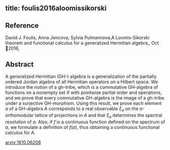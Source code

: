 title: foulis2016aloomissikorski
---


## Reference

David J. Foulis, Anna Jencova, Sylvia Pulmannova,A Loomis-Sikorski theorem and functional calculus for a generalized Hermitian algebra,, Oct 2016,

## Abstract 
  A generalized Hermitian (GH-) algebra is a generalization of the partially
ordered Jordan algebra of all Hermitian operators on a Hilbert space. We
introduce the notion of a gh-tribe, which is a commutative GH-algebra of
functions on a nonempty set $X$ with pointwise partial order and operations,
and we prove that every commutative GH-algebra is the image of a gh-tribe under
a surjective GH-morphism. Using this result, we prove each element $a$ of a
GH-algebra $A$ corresponds to a real observable $\xi_a$ on the
$\sigma$-orthomodular lattice of projections in $A$ and that $\xi_a$ determines
the spectral resolution of $a$. Also, if $f$ is a continuous function defined
on the spectrum of $a$, we formulate a definition of $f(a)$, thus obtaining a
continuous functional calculus for $A$.

    

[arxiv:1610.06208](https://arxiv.org/abs/1610.06208)